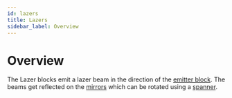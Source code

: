 ```yaml
---
id: lazers
title: Lazers
sidebar_label: Overview
---
```


# Overview

The Lazer blocks emit a lazer beam in the direction of the [emitter block](lazers-emitter.md).
The beams get reflected on the [mirrors](lazers-mirror.md) which can be rotated using a [spanner](lazers-mirror.md).

